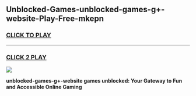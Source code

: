 
## Unblocked-Games-unblocked-games-g+-website-Play-Free-mkepn
<h3>
<a href="https://premium76.site?title=unblocked-games-g+-website&ref=10A">CLICK TO PLAY</a></h3>
<hr>

<h3>
<a href="https://premium76.site?title=unblocked-games-g+-website&ref=10A">CLICK 2 PLAY</a>
  
</h3>

<a href="https://premium76.site?title=unblocked-games-g+-website&ref=10A"><img src="https://clearcache.store/games.png"></a>


**unblocked-games-g+-website games unblocked: Your Gateway to Fun and Accessible Online Gaming**
